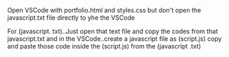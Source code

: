 Open VSCode with portfolio.html and styles.css
but don't open the javascript.txt file directly to yhe the VSCode

For (javascript. txt)..Just open that text file and copy the codes from that javascript.txt 
and in the VSCode..create a javascript file as (script.js)
copy and paste those code inside the (script.js) from the (javascript .txt)
